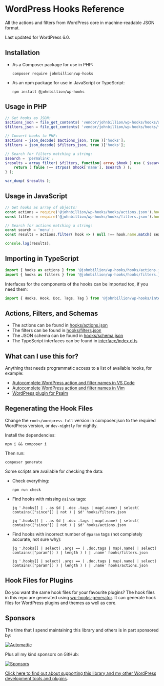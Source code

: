 # WordPress Hooks Reference

All the actions and filters from WordPress core in machine-readable JSON format.

Last updated for WordPress 6.0.

## Installation

* As a Composer package for use in PHP:
    ```shell
    composer require johnbillion/wp-hooks
    ```
* As an npm package for use in JavaScript or TypeScript:
    ```shell
    npm install @johnbillion/wp-hooks
    ```

## Usage in PHP

```php
// Get hooks as JSON:
$actions_json = file_get_contents( 'vendor/johnbillion/wp-hooks/hooks/actions.json' );
$filters_json = file_get_contents( 'vendor/johnbillion/wp-hooks/hooks/filters.json' );

// Convert hooks to PHP:
$actions = json_decode( $actions_json, true )['hooks'];
$filters = json_decode( $filters_json, true )['hooks'];

// Search for filters matching a string:
$search = 'permalink';
$results = array_filter( $filters, function( array $hook ) use ( $search ) {
    return ( false !== strpos( $hook['name'], $search ) );
} );

var_dump( $results );
```

## Usage in JavaScript

```js
// Get hooks as array of objects:
const actions = require('@johnbillion/wp-hooks/hooks/actions.json').hooks;
const filters = require('@johnbillion/wp-hooks/hooks/filters.json').hooks;

// Search for actions matching a string:
const search = 'menu';
const results = actions.filter( hook => ( null !== hook.name.match( search ) ) );

console.log(results);
```

## Importing in TypeScript

```typescript
import { hooks as actions } from '@johnbillion/wp-hooks/hooks/actions.json';
import { hooks as filters } from '@johnbillion/wp-hooks/hooks/filters.json';
```

Interfaces for the components of the hooks can be imported too, if you need them:

```typescript
import { Hooks, Hook, Doc, Tags, Tag } from '@johnbillion/wp-hooks/interface';
```

## Actions, Filters, and Schemas

* The actions can be found in [hooks/actions.json](hooks/actions.json)
* The filters can be found in [hooks/filters.json](hooks/filters.json)
* The JSON schema can be found in [hooks/schema.json](hooks/schema.json)
* The TypeScript interfaces can be found in [interface/index.d.ts](interface/index.d.ts)

## What can I use this for?

Anything that needs programmatic access to a list of available hooks, for example:

* [Autocomplete WordPress action and filter names in VS Code](https://github.com/johnbillion/vscode-wordpress-hooks)
* [Autocomplete WordPress action and filter names in Vim](https://github.com/Mte90/deoplete-wp-hooks)
* [WordPress plugin for Psalm](https://github.com/humanmade/psalm-plugin-wordpress)

## Regenerating the Hook Files

Change the `roots/wordpress-full` version in composer.json to the required WordPress version, or `dev-nightly` for nightly.

Install the dependencies:

```shell
npm i && composer i
```

Then run:

```shell
composer generate
```

Some scripts are available for checking the data:

* Check everything:
  ```shell
  npm run check
  ```
* Find hooks with missing `@since` tags:
  ```shell
  jq '.hooks[] | . as $d | .doc .tags | map(.name) | select( contains(["since"]) | not ) | $d' hooks/filters.json
  ```
  ```shell
  jq '.hooks[] | . as $d | .doc .tags | map(.name) | select( contains(["since"]) | not ) | $d' hooks/actions.json
  ```
* Find hooks with incorrect number of `@param` tags (not completely accurate, not sure why):
  ```shell
  jq '.hooks[] | select( .args == ( .doc.tags | map(.name) | select( contains(["param"]) ) | length ) ) | .name' hooks/filters.json
  ```
  ```shell
  jq '.hooks[] | select( .args == ( .doc.tags | map(.name) | select( contains(["param"]) ) | length ) ) | .name' hooks/actions.json
  ```

## Hook Files for Plugins

Do you want the same hook files for your favourite plugins? The hook files in this repo are generated using [wp-hooks-generator](https://github.com/wp-hooks/generator). It can generate hook files for WordPress plugins and themes as well as core.

## Sponsors

The time that I spend maintaining this library and others is in part sponsored by:

[![Automattic](assets/gh/automattic.png)](https://automattic.com)

Plus all my kind sponsors on GitHub:

[![Sponsors](assets/gh/everyone.png)](https://github.com/sponsors/johnbillion)

[Click here to find out about supporting this library and my other WordPress development tools and plugins](https://github.com/sponsors/johnbillion).
